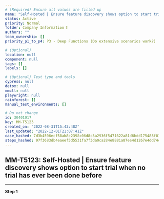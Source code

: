 ```yaml
---
# (Required) Ensure all values are filled up
name: "Self-Hosted | Ensure feature discovery shows option to start trial when no trial has ever been done before"
status: Active
priority: Normal
folder: Company Information ❗
authors: ""
team_ownership: []
priority_p1_to_p4: P3 - Deep Functions (Do extensive scenarios work?)

# (Optional)
location: null
component: null
tags: []
labels: []

# (Optional) Test type and tools
cypress: null
detox: null
mmctl: null
playwright: null
rainforest: []
manual_test_environments: []

# Do not change
id: 30401017
key: MM-T5123
created_on: "2022-08-31T15:43:48Z"
last_updated: "2022-12-01T21:07:41Z"
case_hashed: 7d3b4506ecf58ab8c2398c06d8c3a2936f5471622a81d6bdd175483f012a14f1c269ce593a3ee2b4b93ca540973e0899
steps_hashed: 97f3683db4eaeef5d5531fa7f3da9ca284e8881a87ee4d1267e4dd74c6ed9f072f466751c3066801a655928ba03982d3
---
```


<!-- (Auto-generated) Based on frontmatter's "key" and "name" -->

## MM-T5123: Self-Hosted | Ensure feature discovery shows option to start trial when no trial has ever been done before

---

**Step 1**
